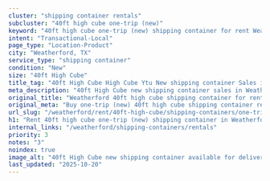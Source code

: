 ```yaml
---
cluster: "shipping container rentals"
subcluster: "40ft high cube one-trip (new)"
keyword: "40ft high cube one-trip (new) shipping container for rent Weatherford, TX"
intent: "Transactional-Local"
page_type: "Location-Product"
city: "Weatherford, TX"
service_type: "shipping container"
condition: "New"
size: "40ft High Cube"
title_tag: "40ft High Cube High Cube Ytu New shipping container Sales in Weatherford | LC Container"
meta_description: "40ft High Cube new shipping container sales in Weatherford. High cube containers with extra height. Fast delivery, competitive pricing. Serving shipping containers area. Quote ID: 8KI. Call (214) 524-4168 for your free quote today."
original_title: "Weatherford 40ft high cube shipping container for rent | LC"
original_meta: "Buy one-trip (new) 40ft high cube shipping container rent with local delivery in Weatherford, TX. LC Container — local Since 2003. Request a fast quote today."
url_slug: "/weatherford/rent/40ft-high-cube/shipping-containers/one-trip-new"
h1: "Rent 40ft high cube one-trip (new) shipping container in Weatherford"
internal_links: "/weatherford/shipping-containers/rentals"
priority: 3
notes: "3"
noindex: true
image_alt: "40ft High Cube new shipping container available for delivery in Weatherford"
last_updated: "2025-10-20"
---
```


<!-- TODO: Add unique city/inventory copy, images, and internal links here. -->
